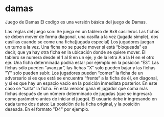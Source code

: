 # damas
Juego de Damas
El codigo es una versión básica del juego de Damas.

Las reglas del juego son:
Se juega en un tablero de 8x8 casilleros
Las fichas se deben mover de forma diagonal, una casilla a la vez (jugada simple), dos casillas cuando se come una ficha(jugada especial)
Los jugadores juegan un turno a la vez. 
Una ficha no se puede mover si está “bloqueada” es decir, que ya hay otra ficha en la 
ubicación donde se quiere mover. 
El tablero se numera desde el 1 al 8 en un eje, y de la letra A a la H en el otro eje. Una 
ficha determinada podría estar por ejemplo en la posición “E3”. 
Las fichas sólo pueden “avanzar”, las fichas "X" solo pueden bajar y las fichas "Y" solo pueden subir.
Los jugadores pueden “comer” la ficha de un adversario si es que está se encuentra 
“frente” a la ficha de él, en diagonal, y si es que hay un espacio vacío en la posición 
inmediata posterior. En este caso se “salta” la ficha. 
En esta versión gana el jugador que coma más fichas después de un número determinado 
de jugadas (que se ingresará como parámetro antes de iniciar el juego). 
El usuario debe ir ingresando en cada turno dos datos: La posición de la ficha original, y la 
posición deseada.  En el formato "D4" por ejemplo.
